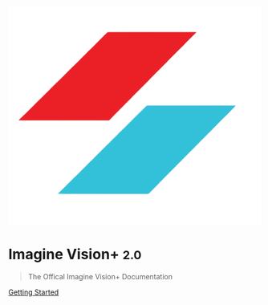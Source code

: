 ![logo](_media/logo/image_2023-10-06_161420608-removebg-preview.png ":size=240")

# Imagine Vision+ <small>2.0</small>

> The Offical Imagine Vision+ Documentation

[Getting Started](#Table-Of-Content)
